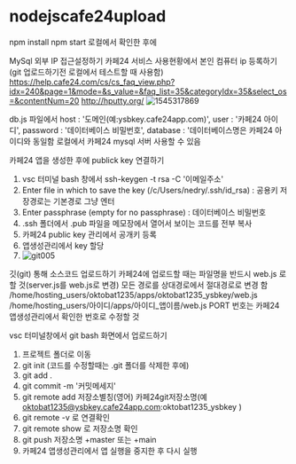 # nodejscafe24upload

npm install
npm start 로컬에서 확인한 후에

MySql 외부 IP 접근설정하기
카페24 서비스 사용현황에서 본인 컴퓨터 ip 등록하기(git 업로드하기전 로컬에서 테스트할 때 사용함)
https://help.cafe24.com/cs/cs_faq_view.php?idx=240&page=1&mode=&s_value=&faq_list=35&categoryIdx=35&select_os=&contentNum=20
http://hputty.org/
![1545317869](https://user-images.githubusercontent.com/62067363/162691054-603b9ce5-87ec-400a-82e6-08abcbacbec8.jpg)

db.js 파일에서
host : '도메인(예:ysbkey.cafe24app.com)',
user : '카페24 아이디',
password : '데이터베이스 비밀번호',
database : '데이터베이스명은 카페24 아이디와 동일함
로컬에서 카페24 mysql 서버 사용할 수 있음

카페24 앱을 생성한 후에 publick key 연결하기
1. vsc 터미널 bash 창에서 ssh-keygen -t rsa -C '이메일주소'
2. Enter file in which to save the key (/c/Users/nedry/.ssh/id_rsa) : 공용키 저장경로는 기본경로 그냥 엔터
3. Enter passphrase (empty for no passphrase) : 데이터베이스 비밀번호
4. .ssh 폴더에서 .pub 파일을 메모장에서 열어서 보이는 코드를 전부 복사
5. 카페24 public key 관리에서 공개키 등록
6. 앱생성관리에서 key 할당
7. ![git005](https://user-images.githubusercontent.com/62067363/162690137-20dc5bcb-8fe4-48dd-80cc-9ece7ac75f1e.jpg)


깃(git) 통해 소스코드 업로드하기
카페24에 업로드할 때는 파일명을 반드시 web.js 로 할 것(server.js를 web.js로 변경)
모든 경로를 상대경로에서 절대경로로 변경 함 /home/hosting_users/oktobat1235/apps/oktobat1235_ysbkey/web.js
/home/hosting_users/아이디/apps/아이디_앱이름/web.js
PORT 번호는 카페24 앱생성관리에서 확인한 번호로 수정할 것

vsc 터미널창에서 git bash 화면에서 업로드하기
1. 프로젝트 폴더로 이동
2. git init (코드를 수정할때는 .git 폴더를 삭제한 후에)
3. git add .
4. git commit -m '커밋메세지'
5. git remote add 저장소별칭(영어) 카페24git저장소명(예 oktobat1235@ysbkey.cafe24app.com:oktobat1235_ysbkey )
6. git remote -v 로 연결확인
7. git remote show 로 저장소명 확인
8. git push 저장소명 +master 또는 +main
9. 카페24 앱생성관리에서 앱 실행을 중지한 후 다시 실행









